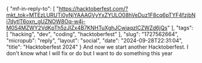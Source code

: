 {
    "mf-in-reply-to": [
        "https://hacktoberfest.com/?mkt_tok=MTEzLURUTi0yNjYAAAGVyYxZYULO08hVeDuz1F8cq6pTYF4fzjbNi7dytlT6oxn_gUZNOW8Oq-w4j-M0S4MZWY2VdKpTh5zJIZx4B7KNHTuXghJCwiaqzlCZWZd6jQs"
    ],
    "tags": [
        "hacking",
        "dev",
        "coding",
        "hacktoberfest"
    ],
    "slug": "1727562664",
    "micropub": "reply",
    "layout": "social",
    "date": "2024-09-28T22:31:04",
    "title": "Hacktoberfest 2024"
}
And now we start another Hacktoberfest. 
I don't know what I will fix or do but I want to do something this year